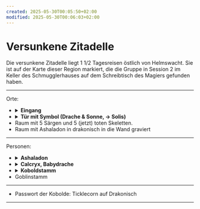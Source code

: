 ```yaml
---
created: 2025-05-30T00:05:50+02:00
modified: 2025-05-30T00:06:03+02:00
---
```


# Versunkene Zitadelle

Die versunkene Zitadelle liegt 1 1/2 Tagesreisen östlich von Helmswacht. Sie ist auf der Karte dieser Region markiert, die die Gruppe in Session 2 im Keller des Schmugglerhauses auf dem Schreibtisch des Magiers gefunden haben.

* * *

Orte:
- <details><summary><strong>Eingang</strong></summary>Gepflasterte Lichtung im Wald, von stehende und gestützte Säulen umgeben, Schlucht (30ft breit, viele Kilometer lang), Eingang am Boden der Schlucht.</details>
- <details><summary><strong>Tür mit Symbol (Drache & Sonne, -> Solis)</strong></summary>verschlossen. Kobolde haben den Schlüssel.</details>
- Raum mit 5 Särgen und 5 (jetzt) toten Skeletten.
- Raum mit Ashaladon in drakonisch in die Wand graviert

* * *

Personen:
- <details><summary><strong>Ashaladon</strong></summary>in drakonisch in die Wand gravierter Name</details>
- <details><summary><strong>Calcryx, Babydrache</strong></summary>zuvor von Kobolden besessen, jetzt von Goblins entführt.</details>
- <details><summary><strong>Koboldstamm</strong></summary>	- Yusdrayl, Anführer
	- Meepo, schluchzender Kobold</details>
- Goblinstamm

* * *

- Passwort der Kobolde: Ticklecorn auf Drakonisch

* * *
